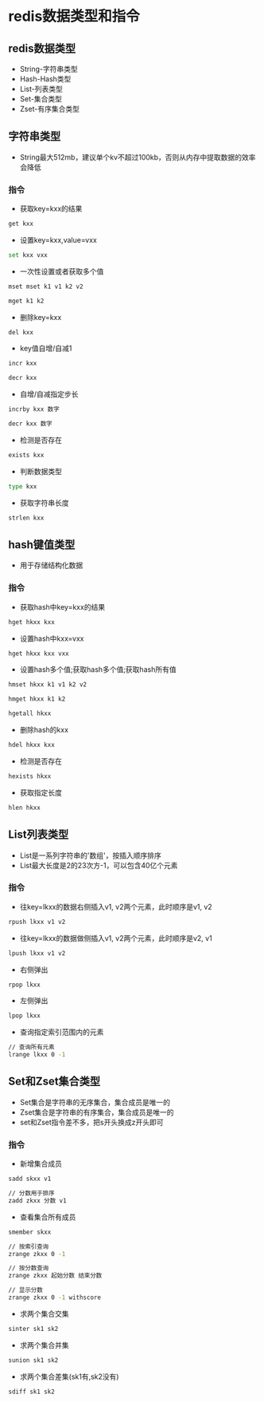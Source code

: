# redis数据类型和指令

## redis数据类型

* String-字符串类型
* Hash-Hash类型
* List-列表类型
* Set-集合类型
* Zset-有序集合类型

## 字符串类型

* String最大512mb，建议单个kv不超过100kb，否则从内存中提取数据的效率会降低

### 指令

* 获取key=kxx的结果

```bash
get kxx
```

* 设置key=kxx,value=vxx

```bash
set kxx vxx
```

* 一次性设置或者获取多个值

```bash
mset mset k1 v1 k2 v2

mget k1 k2
```

* 删除key=kxx

```bash
del kxx
```

* key值自增/自减1

```bash
incr kxx

decr kxx
```

* 自增/自减指定步长

```bash
incrby kxx 数字

decr kxx 数字
```

* 检测是否存在

```bash
exists kxx
```

* 判断数据类型

```bash
type kxx
```

* 获取字符串长度

 ```bash
 strlen kxx
 ```

## hash键值类型

* 用于存储结构化数据

### 指令

* 获取hash中key=kxx的结果

```bash
hget hkxx kxx
```

* 设置hash中kxx=vxx

```bash
hget hkxx kxx vxx
```

* 设置hash多个值;获取hash多个值;获取hash所有值

```bash
hmset hkxx k1 v1 k2 v2

hmget hkxx k1 k2

hgetall hkxx
```

* 删除hash的kxx

```bash
hdel hkxx kxx
```

* 检测是否存在

```bash
hexists hkxx
```

* 获取指定长度

```bash
hlen hkxx
```

## List列表类型

* List是一系列字符串的'数组'，按插入顺序排序
* List最大长度是2的23次方-1，可以包含40亿个元素

### 指令

* 往key=lkxx的数据右侧插入v1, v2两个元素，此时顺序是v1, v2

```bash
rpush lkxx v1 v2
```

* 往key=lkxx的数据做侧插入v1, v2两个元素，此时顺序是v2, v1

```bash
lpush lkxx v1 v2
```

* 右侧弹出

```bash
rpop lkxx
```

* 左侧弹出

```bash
lpop lkxx
```

* 查询指定索引范围内的元素

```bash
// 查询所有元素
lrange lkxx 0 -1
```

## Set和Zset集合类型

* Set集合是字符串的无序集合，集合成员是唯一的
* Zset集合是字符串的有序集合，集合成员是唯一的
* set和Zset指令差不多，把s开头换成z开头即可

### 指令

* 新增集合成员

```bash
sadd skxx v1

// 分数用于排序
zadd zkxx 分数 v1
```

* 查看集合所有成员

```bash
smember skxx

// 按索引查询
zrange zkxx 0 -1

// 按分数查询
zrange zkxx 起始分数 结束分数

// 显示分数
zrange zkxx 0 -1 withscore
```

* 求两个集合交集

```bash
sinter sk1 sk2
```

* 求两个集合并集

```bash
sunion sk1 sk2
```

* 求两个集合差集(sk1有,sk2没有)

```bash
sdiff sk1 sk2
```
